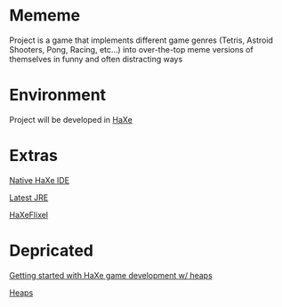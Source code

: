 # Mememe

Project is a game that implements different game genres (Tetris, Astroid Shooters, Pong, Racing, etc...) into over-the-top meme versions of themselves in funny and often distracting ways

# Environment

Project will be developed in [HaXe](https://haxe.org/download/)

# Extras

[Native HaXe IDE](http://haxedevelop.org/)

[Latest JRE](https://www.java.com/en/download/manual.jsp)

[HaXeFlixel](http://haxeflixel.com/)

# Depricated

[Getting started with HaXe game development w/ heaps](https://www.youtube.com/watch?v=HociBvvrZyE)

[Heaps](https://github.com/HeapsIO/heaps)

